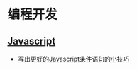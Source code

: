 # 编程开发

## [Javascript](./Javascript) 
* [写出更好的Javascript条件语句的小技巧](./Javascript/write-better-conditional-statement.md)
